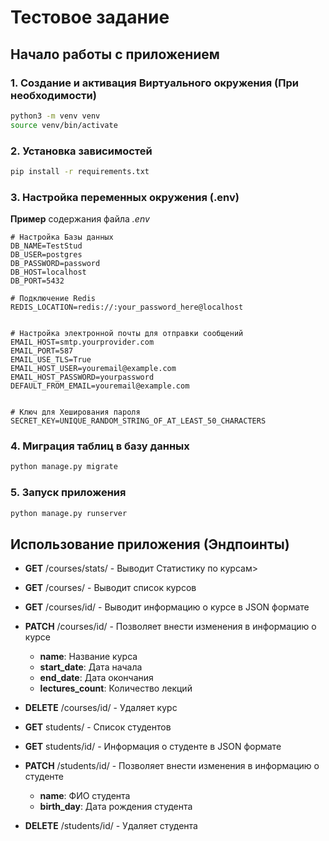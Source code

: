 # Тестовое задание

## Начало работы с приложением

### 1. Создание и активация Виртуального окружения (При необходимости)

```bash
python3 -m venv venv
source venv/bin/activate
```

### 2. Установка зависимостей

```bash
pip install -r requirements.txt
```

### 3. Настройка переменных окружения (.env)

**Пример** содержания файла *.env*

```
# Настройка Базы данных
DB_NAME=TestStud
DB_USER=postgres
DB_PASSWORD=password
DB_HOST=localhost
DB_PORT=5432

# Подключение Redis
REDIS_LOCATION=redis://:your_password_here@localhost


# Настройка электронной почты для отправки сообщений
EMAIL_HOST=smtp.yourprovider.com
EMAIL_PORT=587
EMAIL_USE_TLS=True
EMAIL_HOST_USER=youremail@example.com
EMAIL_HOST_PASSWORD=yourpassword
DEFAULT_FROM_EMAIL=youremail@example.com


# Ключ для Хеширования пароля
SECRET_KEY=UNIQUE_RANDOM_STRING_OF_AT_LEAST_50_CHARACTERS
```

### 4. Миграция таблиц в базу данных

```bash
python manage.py migrate
```

### 5. Запуск приложения

```bash
python manage.py runserver
```

## Использование приложения (Эндпоинты)

- **GET** /courses/stats/ - Выводит Статистику по курсам>

- **GET** /courses/ - Выводит список курсов


- **GET** /courses/id/ - Выводит информацию о курсе в JSON формате

- **PATCH** /courses/id/ - Позволяет внести изменения в информацию о курсе
    - **name**: Название курса
    - **start_date**: Дата начала
    - **end_date**: Дата окончания
    - **lectures_count**: Количество лекций

- **DELETE** /courses/id/ - Удаляет курс


- **GET** students/ - Список студентов
- **GET** students/id/ - Информация о студенте в JSON формате
- **PATCH** /students/id/ - Позволяет внести изменения в информацию о студенте
    - **name**: ФИО студента
    - **birth_day**: Дата рождения студента

- **DELETE** /students/id/ - Удаляет студента
